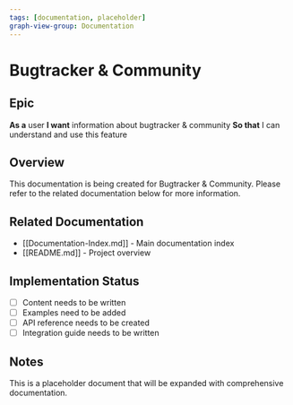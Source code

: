 ```yaml
---
tags: [documentation, placeholder]
graph-view-group: Documentation
---
```


# Bugtracker & Community

## Epic
**As a** user
**I want** information about bugtracker & community
**So that** I can understand and use this feature

## Overview

This documentation is being created for Bugtracker & Community. Please refer to the related documentation below for more information.

## Related Documentation

- [[Documentation-Index.md]] - Main documentation index
- [[README.md]] - Project overview

## Implementation Status

- [ ] Content needs to be written
- [ ] Examples need to be added
- [ ] API reference needs to be created
- [ ] Integration guide needs to be written

## Notes

This is a placeholder document that will be expanded with comprehensive documentation.
